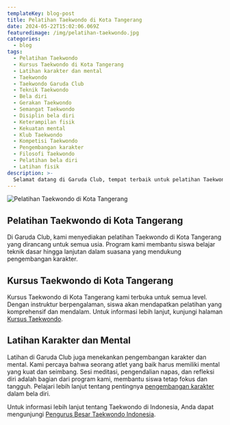 ```yaml
--- 
templateKey: blog-post
title: Pelatihan Taekwondo di Kota Tangerang
date: 2024-05-22T15:02:06.069Z
featuredimage: /img/pelatihan-taekwondo.jpg
categories:
  - blog
tags:
  - Pelatihan Taekwondo
  - Kursus Taekwondo di Kota Tangerang
  - Latihan karakter dan mental
  - Taekwondo
  - Taekwondo Garuda Club
  - Teknik Taekwondo
  - Bela diri
  - Gerakan Taekwondo
  - Semangat Taekwondo
  - Disiplin bela diri
  - Keterampilan fisik
  - Kekuatan mental
  - Klub Taekwondo
  - Kompetisi Taekwondo
  - Pengembangan karakter
  - Filosofi Taekwondo
  - Pelatihan bela diri
  - Latihan fisik
description: >-
  Selamat datang di Garuda Club, tempat terbaik untuk pelatihan Taekwondo di Kota Tangerang. Kami menawarkan kursus Taekwondo yang memadukan teknik, pengembangan karakter, dan kekuatan mental. Bergabunglah untuk pengalaman pelatihan yang menyeluruh.
--- 
```


<img src="/img/pelatihan-taekwondo.jpg" alt="Pelatihan Taekwondo di Kota Tangerang" />

## Pelatihan Taekwondo di Kota Tangerang 

Di Garuda Club, kami menyediakan pelatihan Taekwondo di Kota Tangerang yang dirancang untuk semua usia. Program kami membantu siswa belajar teknik dasar hingga lanjutan dalam suasana yang mendukung pengembangan karakter.

## Kursus Taekwondo di Kota Tangerang

Kursus Taekwondo di Kota Tangerang kami terbuka untuk semua level. Dengan instruktur berpengalaman, siswa akan mendapatkan pelatihan yang komprehensif dan mendalam. Untuk informasi lebih lanjut, kunjungi halaman [Kursus Taekwondo](https://tkdgarudaclub.or.id/kursus-taekwondo).

## Latihan Karakter dan Mental

Latihan di Garuda Club juga menekankan pengembangan karakter dan mental. Kami percaya bahwa seorang atlet yang baik harus memiliki mental yang kuat dan seimbang. Sesi meditasi, pengendalian napas, dan refleksi diri adalah bagian dari program kami, membantu siswa tetap fokus dan tangguh. Pelajari lebih lanjut tentang pentingnya [pengembangan karakter](https://tkdgarudaclub.or.id/pengembangan-karakter) dalam bela diri.

Untuk informasi lebih lanjut tentang Taekwondo di Indonesia, Anda dapat mengunjungi [Pengurus Besar Taekwondo Indonesia](https://pbti.or.id).


